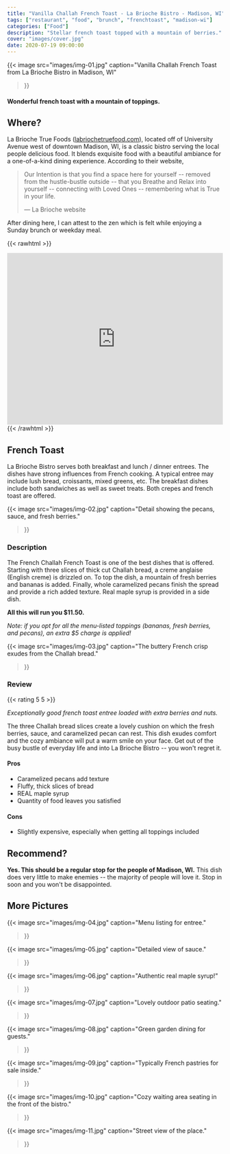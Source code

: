 ```yaml
---
title: "Vanilla Challah French Toast - La Brioche Bistro - Madison, WI"
tags: ["restaurant", "food", "brunch", "frenchtoast", "madison-wi"]
categories: ["Food"]
description: "Stellar french toast topped with a mountain of berries."
cover: "images/cover.jpg"
date: 2020-07-19 09:00:00
---
```


{{< image
    src="images/img-01.jpg"
    caption="Vanilla Challah French Toast from La Brioche Bistro in Madison, WI"
>}}

#### Wonderful french toast with a mountain of toppings.

## Where?

La Brioche True Foods ([labriochetruefood.com](https://www.labriochetruefood.com/)), located off of University Avenue west of downtown Madison, WI, is a classic bistro serving the local people delicious food. It blends exquisite food with a beautiful ambiance for a one-of-a-kind dining experience. According to their website,

> Our Intention is that you find a space here for yourself -- removed from the hustle-bustle outside -- that you Breathe and Relax into yourself -- connecting with Loved Ones -- remembering what is True in your life.
>
> &mdash; La Brioche website

After dining here, I can attest to the zen which is felt while enjoying a Sunday brunch or weekday meal.

{{< rawhtml >}}
<iframe src="https://www.google.com/maps/embed?pb=!1m18!1m12!1m3!1d306.3358574627881!2d-89.43845695111557!3d43.07562665824541!2m3!1f0!2f0!3f0!3m2!1i1024!2i768!4f13.1!3m3!1m2!1s0x8807ac5fbc8176fb%3A0x2e57e8ed1ab63d15!2sLa%20Brioche%20True%20Food!5e0!3m2!1sen!2sus!4v1595186189519!5m2!1sen!2sus" width="800" height="400" frameborder="0" style="border:0; max-width:100%;" allowfullscreen></iframe>
{{< /rawhtml >}}

## French Toast

La Brioche Bistro serves both breakfast and lunch / dinner entrees. The dishes have strong influences from French cooking. A typical entree may include lush bread, croissants, mixed greens, etc. The breakfast dishes include both sandwiches as well as sweet treats. Both crepes and french toast are offered.

{{< image
    src="images/img-02.jpg"
    caption="Detail showing the pecans, sauce, and fresh berries."
>}}

### Description

The French Challah French Toast is one of the best dishes that is offered. Starting with three slices of thick cut Challah bread, a creme anglaise (English creme) is drizzled on. To top the dish, a mountain of fresh berries and bananas is added. Finally, whole caramelized pecans finish the spread and provide a rich added texture. Real maple syrup is provided in a side dish.

**All this will run you $11.50.**

*Note: if you opt for all the menu-listed toppings (bananas, fresh berries, and pecans), an extra $5 charge is applied!*

{{< image
    src="images/img-03.jpg"
    caption="The buttery French crisp exudes from the Challah bread."
>}}

### Review

{{< rating 5 5 >}}

*Exceptionally good french toast entree loaded with extra berries and nuts.*

The three Challah bread slices create a lovely cushion on which the fresh berries, sauce, and caramelized pecan can rest. This dish exudes comfort and the cozy ambiance will put a warm smile on your face. Get out of the busy bustle of everyday life and into La Brioche Bistro -- you won't regret it.

#### Pros

- Caramelized pecans add texture
- Fluffy, thick slices of bread
- REAL maple syrup
- Quantity of food leaves you satisfied

#### Cons

- Slightly expensive, especially when getting all toppings included

## Recommend?

**Yes. This should be a regular stop for the people of Madison, WI.** This dish does very little to make enemies -- the majority of people will love it. Stop in soon and you won't be disappointed.

## More Pictures

{{< image
    src="images/img-04.jpg"
    caption="Menu listing for entree."
>}}

{{< image
    src="images/img-05.jpg"
    caption="Detailed view of sauce."
>}}

{{< image
    src="images/img-06.jpg"
    caption="Authentic real maple syrup!"
>}}

{{< image
    src="images/img-07.jpg"
    caption="Lovely outdoor patio seating."
>}}

{{< image
    src="images/img-08.jpg"
    caption="Green garden dining for guests."
>}}

{{< image
    src="images/img-09.jpg"
    caption="Typically French pastries for sale inside."
>}}

{{< image
    src="images/img-10.jpg"
    caption="Cozy waiting area seating in the front of the bistro."
>}}

{{< image
    src="images/img-11.jpg"
    caption="Street view of the place."
>}}
